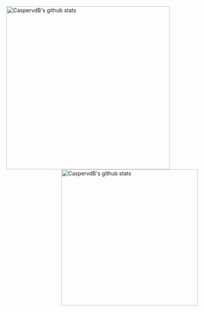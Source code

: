 
<img align="left" width="430" height="auto" alt="CaspervdB's github stats" src="https://github-readme-stats.vercel.app/api?username=CaspervdB&show_icons=true&theme=react&count_private=true&include_all_commits=true" data-canonical-src="https://github-readme-stats.vercel.app/api?username=CaspervdB&show_icons=true&theme=react&count_private=true&include_all_commits=true">

<img align="right" width="359" height="auto" alt="CaspervdB's github stats" src="https://github-readme-stats.vercel.app/api/top-langs/?username=CaspervdB&exclude_repo=2D-Souls&layout=compact&show_icons=true&theme=react" data-canonical-src="https://github-readme-stats.vercel.app/api?username=CaspervdB&show_icons=true&theme=react&count_private=true&include_all_commits=true">

